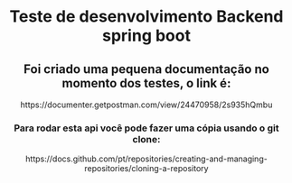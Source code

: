 <h1 align="center"> Teste de desenvolvimento Backend spring boot</h1>
<h2 align="center"> Foi criado uma pequena documentação no momento dos testes, o link é:</h2>
<p align="center"> https://documenter.getpostman.com/view/24470958/2s935hQmbu </p>
          
<h3 align="center">Para rodar esta api você pode fazer uma cópia usando o git clone: </h3>
<p align="center">https://docs.github.com/pt/repositories/creating-and-managing-repositories/cloning-a-repository </p>




